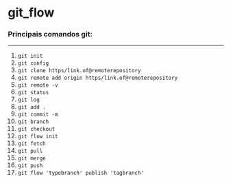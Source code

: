 # git_flow
### Principais comandos git:
---
1. `git init`
2. `git config`
3. `git clone https/link.of@remoterepository`
4. `git remote add origin https/link.of@remoterepository`
5. `git remote -v`
6. `git status`
1. `git log`
7. `git add .`
8. `git commit -m`
9. `git branch`
10. `git checkout`
11. `git flow init`
12. `git fetch`
13. `git pull`
14. `git merge`
15. `git push`
16. `git flow 'typebranch' publish 'tagbranch'`
